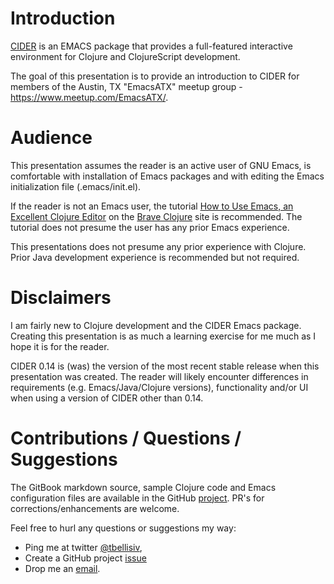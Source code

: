 # Introduction

[CIDER](https://github.com/clojure-emacs/cider) is an EMACS package that provides a full-featured interactive environment for Clojure and ClojureScript development.

The goal of this presentation is to provide an introduction to CIDER for members of the Austin, TX "EmacsATX" meetup group - https://www.meetup.com/EmacsATX/.

# Audience

This presentation assumes the reader is an active user of GNU Emacs, is comfortable with installation of Emacs packages and with editing the Emacs initialization file (.emacs/init.el). 

If the reader is not an Emacs user, the tutorial [How to Use Emacs, an Excellent Clojure Editor](http://www.braveclojure.com/basic-emacs/) on the [Brave Clojure](http://www.braveclojure.com/) site is recommended. The tutorial does not presume the user has any prior Emacs experience.

This presentations does not presume any prior experience with Clojure. Prior Java development experience is recommended but not required.

# Disclaimers

I am fairly new to Clojure development and the CIDER Emacs package. Creating this presentation is as much a learning exercise for me much as I hope it is for the reader.

CIDER 0.14 is (was) the version of the most recent stable release when this presentation was created. The reader will likely encounter differences in requirements (e.g. Emacs/Java/Clojure versions), functionality and/or UI when using a version of CIDER other than 0.14.

# Contributions / Questions / Suggestions

The GitBook markdown source, sample Clojure code and Emacs configuration files are available in the GitHub [project](https://github.com/tbellisiv/clojure-emacs-cider-intro). PR's for corrections/enhancements are welcome.

Feel free to hurl any questions or suggestions my way:
* Ping me at twitter [@tbellisiv](https://twitter.com/tbellisiv),
* Create a GitHub project [issue](https://github.com/tbellisiv/clojure-emacs-cider-intro/issues/new)
* Drop me an [email](mailto:tbellisiv@gmail.com).